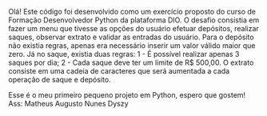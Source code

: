Olá! Este código foi desenvolvido como um exercício proposto do curso de Formação Desenvolvedor Python da plataforma DIO.
O desafio consistia em fazer um menu que tivesse as opções do usuário efetuar depósitos, realizar saques, observar extrato e validar as entradas do usuário.
Para o depósito não existia regras, apenas era necessário inserir um valor válido maior que zero.
Já no saque, existia duas regras: 
  1 - É possível realizar apenas 3 saques por dia;
  2 - Cada saque deve ter um limite de R$ 500,00.
O extrato consiste em uma cadeia de caracteres que será aumentada a cada operação de saque e depósito.

Esse é o meu primeiro pequeno projeto em Python, espero que gostem!
Ass: Matheus Augusto Nunes Dyszy 
